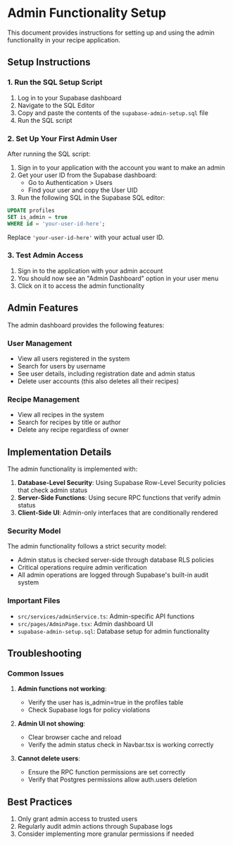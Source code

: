 # Admin Functionality Setup

This document provides instructions for setting up and using the admin functionality in your recipe application.

## Setup Instructions

### 1. Run the SQL Setup Script

1. Log in to your Supabase dashboard
2. Navigate to the SQL Editor
3. Copy and paste the contents of the `supabase-admin-setup.sql` file
4. Run the SQL script

### 2. Set Up Your First Admin User

After running the SQL script:

1. Sign in to your application with the account you want to make an admin
2. Get your user ID from the Supabase dashboard:
   - Go to Authentication > Users
   - Find your user and copy the User UID
3. Run the following SQL in the Supabase SQL editor:

```sql
UPDATE profiles 
SET is_admin = true 
WHERE id = 'your-user-id-here';
```

Replace `'your-user-id-here'` with your actual user ID.

### 3. Test Admin Access

1. Sign in to the application with your admin account
2. You should now see an "Admin Dashboard" option in your user menu
3. Click on it to access the admin functionality

## Admin Features

The admin dashboard provides the following features:

### User Management

- View all users registered in the system
- Search for users by username
- See user details, including registration date and admin status
- Delete user accounts (this also deletes all their recipes)

### Recipe Management

- View all recipes in the system
- Search for recipes by title or author
- Delete any recipe regardless of owner

## Implementation Details

The admin functionality is implemented with:

1. **Database-Level Security**: Using Supabase Row-Level Security policies that check admin status
2. **Server-Side Functions**: Using secure RPC functions that verify admin status
3. **Client-Side UI**: Admin-only interfaces that are conditionally rendered

### Security Model

The admin functionality follows a strict security model:

- Admin status is checked server-side through database RLS policies
- Critical operations require admin verification
- All admin operations are logged through Supabase's built-in audit system

### Important Files

- `src/services/adminService.ts`: Admin-specific API functions
- `src/pages/AdminPage.tsx`: Admin dashboard UI
- `supabase-admin-setup.sql`: Database setup for admin functionality

## Troubleshooting

### Common Issues

1. **Admin functions not working**:
   - Verify the user has is_admin=true in the profiles table
   - Check Supabase logs for policy violations

2. **Admin UI not showing**:
   - Clear browser cache and reload
   - Verify the admin status check in Navbar.tsx is working correctly

3. **Cannot delete users**:
   - Ensure the RPC function permissions are set correctly
   - Verify that Postgres permissions allow auth.users deletion

## Best Practices

1. Only grant admin access to trusted users
2. Regularly audit admin actions through Supabase logs
3. Consider implementing more granular permissions if needed 
